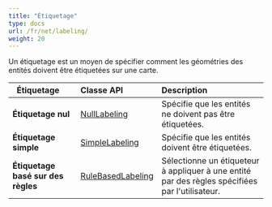```yaml
---
title: "Étiquetage"
type: docs
url: /fr/net/labeling/
weight: 20
---
```


Un étiquetage est un moyen de spécifier comment les géométries des entités doivent être étiquetées sur une carte.

|` `**Étiquetage**|**Classe API**|**Description**|
| :- | :- | :- |
|**Étiquetage nul**|[NullLabeling](https://reference.aspose.com/gis/net/aspose.gis.rendering.labelings/nulllabeling)|Spécifie que les entités ne doivent pas être étiquetées.|
|**Étiquetage simple**|[SimpleLabeling](https://reference.aspose.com/gis/net/aspose.gis.rendering.labelings/SimpleLabeling)|Spécifie que les entités doivent être étiquetées.|
|**Étiquetage basé sur des règles**|[RuleBasedLabeling](https://reference.aspose.com/gis/net/aspose.gis.rendering.labelings/rulebasedlabeling)|Sélectionne un étiqueteur à appliquer à une entité par des règles spécifiées par l'utilisateur.|
